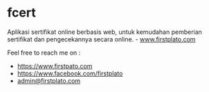 # fcert
Aplikasi sertifikat online berbasis web, untuk kemudahan pemberian sertifikat dan pengecekannya secara online. - www.firstplato.com

Feel free to reach me on :
- https://www.firstpato.com
- https://www.facebook.com/firstplato
- admin@firstplato.com
